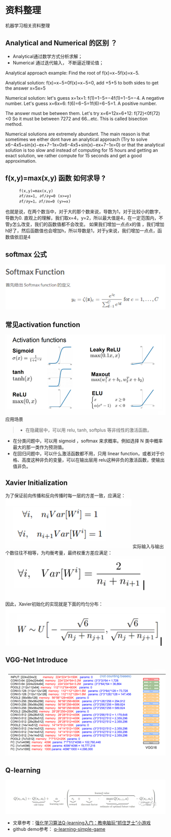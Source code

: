 # 资料整理
机器学习相关资料整理

## Analytical and Numerical 的区别 ？
* Analytical通过数学方式分析求解；
* Numerical 通过迭代输入， 不断逼近理论值；

Analytical approach example:
Find the root of f(x)=x−5f(x)=x−5.

Analytical solution: f(x)=x−5=0f(x)=x−5=0, add +5+5 to both sides to get the answer x=5x=5

Numerical solution:
let's guess x=1x=1: f(1)=1−5=−4f(1)=1−5=−4. A negative number. Let's guess x=6x=6: f(6)=6−5=1f(6)=6−5=1. A positive number.

The answer must be between them. Let's try x=6+12x=6+12: f(72)<0f(72)<0
So it must be between 7272 and 66...etc.
This is called bisection method.

Numerical solutions are extremely abundant. The main reason is that sometimes we either dont have an analytical approach (Try to solve x6−4x5+sin(x)−ex+7−1x=0x6−4x5+sin⁡(x)−ex+7−1x=0) or that the analytical solution is too slow and instead of computing for 15 hours and getting an exact solution, we rather compute for 15 seconds and get a good approximation.

## f(x,y)=max(x,y) 函数 如何求导 ?
```     
      f(x,y)=max(x,y)
      ∂f/∂x=1, ∂f/∂y=0 (x>=y)
      ∂f/∂y=1，∂f/∂x=0 (y>=x)
```
也就是说，在两个数当中，对于大的那个数来说，导数为1，对于比较小的数字，导数为0.
直观上的理解，我们取x=4，y=2，所以最大值是4，在一定范围内，不管y怎么改变，我们的函数值都不会改变。
如果我们增加一点点x的值 ，我们增加h好了，然后函数值也会增加h，所以导数是1，对于y来说，我们增加一点点，函数值依旧是4

## softmax 公式
![](softmax.png)

## 常见activation function
![](active_function.png)
应用场景
>* 在隐藏层中，可以用 relu, tanh, softplus 等非线性的激活函数。
* 在分类问题中，可以用 sigmoid ，softmax 来求概率。例如选择 N 类中概率最大的那一类作为预测值。
* 在回归问题中，可以什么激活函数都不用，只用 linear function，或者对于价格、高度这种非负的变量，可以在输出层用 relu这种非负的激活函数，使输出值非负。

## Xavier Initialization
为了保证前向传播和反向传播时每一层的方差一致，应满足：
![](xavier1.png)
实际输入与输出个数往往不相等，为均衡考量，最终权重方差应满足：
![](xavier2.png)
因此，Xavier初始化的实现就是下面的均匀分布：
![](xaiver3.png)

## VGG-Net Introduce
![](vggnet.png)

## Q-learning
![](Q-learning.png)
* 文章参考：[强化学习算法Q-learning入门：教电脑玩“抓住芝士”小游戏](http://www.sohu.com/a/165984383_610300)
* github demo参考： [q-learning-simple-game](https://github.com/daugaard/q-learning-simple-game/blob/master/q_learning_player.rb)
